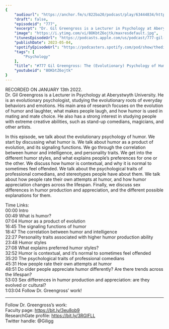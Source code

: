 ```yaml
---
{
	"audiourl": "https://anchor.fm/s/822ba20/podcast/play/63444834/https%3A%2F%2Fd3ctxlq1ktw2nl.cloudfront.net%2Fstaging%2F2023-0-13%2F7045ddd1-5051-f7c5-9bfb-64ae64090029.m4a",
	"draft": false,
	"episodeid": "777",
	"excerpt": "Dr. Gil Greengross is a Lecturer in Psychology at Aberystwyth University. He is an evolutionary psychologist, studying the evolutionary roots of everyday behaviors and emotions. His main area of research focuses on the evolution of humor and laughter, what makes people laugh, and how humor is used in mating and mate choice. He also has a strong interest in studying people with extreme creative abilities, such as stand-up comedians, magicians, and other artists.",
	"image": "https://i.ytimg.com/vi/8OKbtZ6ojtk/maxresdefault.jpg",
	"itunesEpisodeUrl": "https://podcasts.apple.com/us/podcast/777-gil-greengross-the-evolutionary-psychology-of/id1451347236?i=1000611770975&uo=4",
	"publishDate": 2023-05-04,
	"spotifyEpisodeUrl": "https://podcasters.spotify.com/pod/show/thedissenter/episodes/777-Gil-Greengross-The-Evolutionary-Psychology-of-Humor--Laughter--and-Comedians-e1temd2",
	"tags": [
		"Psychology"
	],
	"title": "#777 Gil Greengross: The (Evolutionary) Psychology of Humor, Laughter, and Comedians",
	"youtubeid": "8OKbtZ6ojtk"
}
---
```

RECORDED ON JANUARY 13th 2022.  
Dr. Gil Greengross is a Lecturer in Psychology at Aberystwyth University. He is an evolutionary psychologist, studying the evolutionary roots of everyday behaviors and emotions. His main area of research focuses on the evolution of humor and laughter, what makes people laugh, and how humor is used in mating and mate choice. He also has a strong interest in studying people with extreme creative abilities, such as stand-up comedians, magicians, and other artists.

In this episode, we talk about the evolutionary psychology of humor. We start by discussing what humor is. We talk about humor as a product of evolution, and its signaling functions. We go through the correlation between humor and intelligence, and personality traits. We get into the different humor styles, and what explains people’s preferences for one or the other. We discuss how humor is contextual, and why it is normal to sometimes feel offended. We talk about the psychological traits of professional comedians, and stereotypes people have about them. We talk about how people rate their own attempts at humor, and how humor appreciation changes across the lifespan. Finally, we discuss sex differences in humor production and appreciation, and the different possible explanations for them.

Time Links:  
<time>00:00</time> Intro  
<time>00:49</time> What is humor?  
<time>07:04</time> Humor as a product of evolution  
<time>16:45</time> The signaling functions of humor  
<time>18:47</time> The correlation between humor and intelligence  
<time>22:27</time> Personality traits associated with higher humor production ability  
<time>23:48</time> Humor styles  
<time>27:08</time> What explains preferred humor styles?  
<time>32:52</time> Humor is contextual, and it’s normal to sometimes feel offended  
<time>35:20</time> The psychological traits of professional comedians  
<time>45:31</time> How people rate their own attempts at humor  
<time>48:51</time> Do older people appreciate humor differently? Are there trends across the lifespan?  
<time>53:03</time> Sex differences in humor production and appreciation: are they evolved or cultural?  
<time>1:03:04</time> Follow Dr. Greengross’ work!

---

Follow Dr. Greengross’s work:  
Faculty page: https://bit.ly/3eu8ob9  
ResearchGate profile: https://bit.ly/3RGlFLL  
Twitter handle: @Giligg
